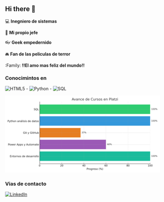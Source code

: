 ## Hi there 👋

:computer: **Inegniero de sistemas**

:pencil: **Mi propio jefe**

:eyeglasses: **Geek empedernido**

:oncoming_automobile: **Fan de las peliculas de terror**

:Family: **!!El amo mas feliz del mundo!!**

### Conocimintos en

![HTML5](https://img.shields.io/badge/HTML5-E34F26?style=flat&logo=html5&logoColor=white) - ![Python](https://img.shields.io/badge/Python-3776AB?style=flat&logo=Python&logoColor=white) - ![SQL](https://img.shields.io/badge/SQL-003B57?style=flat&logo=mysql&logoColor=white)

![Avance de Cursos](./avance_cursos_platzi.png)

### Vias de contacto

[![LinkedIn](https://img.shields.io/badge/LinkedIn-Jeffry_Alexander-blue?style=flat-square&logo=linkedin)](https://www.linkedin.com/in/jeffry-alexander-herrera-celis-64a96225a/)
